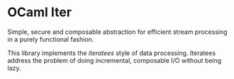 # OCaml Iter

Simple, secure and composable abstraction for efficient stream processing in a purely
functional fashion.

This library implements the _iteratees_ style of data processing. Iteratees
address the problem of doing incremental, composable I/O without being lazy.

